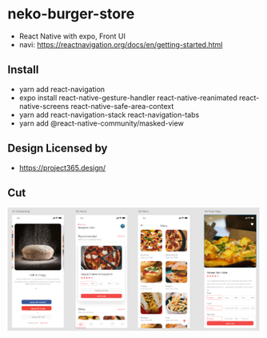 # neko-burger-store

- React Native with expo, Front UI
- navi: https://reactnavigation.org/docs/en/getting-started.html

## Install

- yarn add react-navigation
- expo install react-native-gesture-handler react-native-reanimated react-native-screens react-native-safe-area-context
- yarn add react-navigation-stack react-navigation-tabs
- yarn add @react-native-community/masked-view

## Design Licensed by

- https://project365.design/

## **Cut**

![capture](./capture.png)
